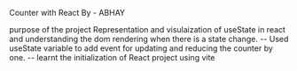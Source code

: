 Counter with React 
By - ABHAY 

purpose of the project 
Representation and visulaization of useState in react and understanding the dom rendering when there is a state change.
-- Used useState variable to add event for updating and reducing the counter by one.
-- learnt the initialization of React project using vite 
